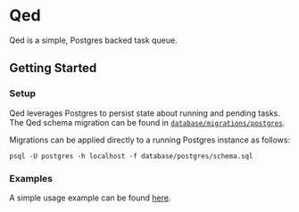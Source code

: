 # Qed

Qed is a simple, Postgres backed task queue.

## Getting Started

### Setup

Qed leverages Postgres to persist state about running and pending tasks. The
Qed schema migration can be found in
[`database/migrations/postgres`](https://github.com/progbits/qed/tree/main/database/postgres).

Migrations can be applied directly to a running Postgres instance as follows:

```shell
psql -U postgres -h localhost -f database/postgres/schema.sql
```

### Examples

A simple usage example can be found [here](https://github.com/progbits/qed/tree/main/examples).
